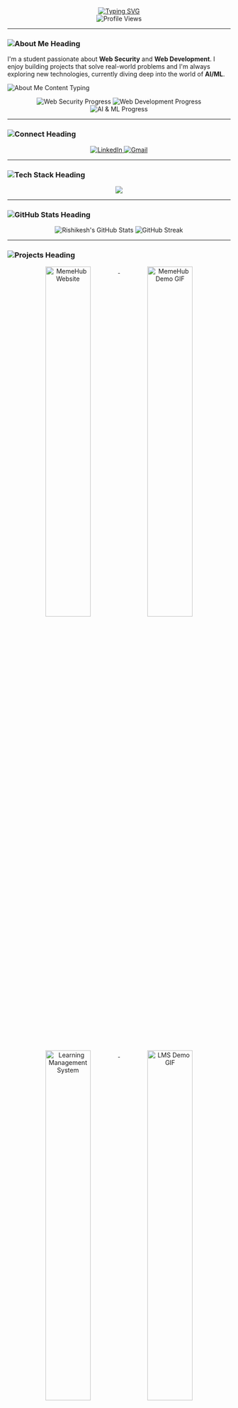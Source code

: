 <div align="center">
  <a href="https://github.com/Ri-Verma">
    <img src="https://readme-typing-svg.herokuapp.com?font=Times+New+Roman&size=30&pause=1000&color=FF5733&center=true&vCenter=true&width=490&lines=Hi+there%2C+I'm+Rishikesh+Verma+👋;Full-Stack+Developer;Web+Security+Enthusiast;AI+%26+ML+Explorer" alt="Typing SVG" />
  </a>
</div>

<div align="center"> 
  <img src="https://komarev.com/ghpvc/?username=Ri-Verma&label=Profile%20Views&color=0e75b6&style=flat" alt="Profile Views" /> 
</div>

---

### <img src="https://readme-typing-svg.herokuapp.com?font=Times+New+Roman&size=25&pause=1000&color=00BFB2&center=false&vCenter=true&width=200&lines=🚀+About+Me" alt="About Me Heading" />

I'm a student passionate about **Web Security** and **Web Development**. I enjoy building projects that solve real-world problems and I'm always exploring new technologies, currently diving deep into the world of **AI/ML**.

<p align="left">
  <img src="https://readme-typing-svg.herokuapp.com?font=Times+New+Roman&size=18&pause=1000&color=FFFFFF&center=false&vCenter=true&width=500&lines=🌱+Learning:+AI+with+Machine+Learning,+building+on+my+NLP+experience.;💬+Ask+me+about:+MERN+stack,+Python,+or+Cybersecurity+basics.;📫+Contact+me:+user.rishikesh@gmail.com.;⚡+Fun+fact:+Coffee+%2B+Coding+=+❤️." alt="About Me Content Typing" />
</p>

<p align="center">
  <img src="https://github-readme-progress.vercel.app/api?title=Web%20Security&percentage=85" alt="Web Security Progress" />
  <img src="https://github-readme-progress.vercel.app/api?title=Web%20Development&percentage=90" alt="Web Development Progress" />
  <img src="https://github-readme-progress.vercel.app/api?title=AI%20%26%20ML&percentage=70" alt="AI & ML Progress" />
</p>

---

### <img src="https://readme-typing-svg.herokuapp.com?font=Times+New+Roman&size=25&pause=1000&color=00BFB2&center=false&vCenter=true&width=200&lines=🤝+Let's+Connect!" alt="Connect Heading" />
<div align="center">
  <a href="https://www.linkedin.com/in/rishikesh-verma-aab4a1256/" target="_blank">
    <img src="https://img.shields.io/badge/LinkedIn-0077B5?style=for-the-badge&logo=linkedin&logoColor=white" alt="LinkedIn"/>
  </a>
  <a href="mailto:user.rishikesh@gmail.com">
    <img src="https://img.shields.io/badge/Gmail-D14836?style=for-the-badge&logo=gmail&logoColor=white" alt="Gmail"/>
  </a>
</div>

---

### <img src="https://readme-typing-svg.herokuapp.com?font=Times+New+Roman&size=25&pause=1000&color=00BFB2&center=false&vCenter=true&width=200&lines=🛠️+My+Tech+Stack" alt="Tech Stack Heading" />
<p align="center">
  <a href="https://skillicons.dev">
    <img src="https://skillicons.dev/icons?i=c,cpp,python,js,html,css,react,bootstrap,nodejs,express,mongodb,mysql,postgres,git,vscode,postman&perline=8" />
  </a>
</p>

---

### <img src="https://readme-typing-svg.herokuapp.com?font=Times+New+Roman&size=25&pause=1000&color=00BFB2&center=false&vCenter=true&width=200&lines=📊+My+GitHub+Stats" alt="GitHub Stats Heading" />
<p align="center">
  <img src="https://github-readme-stats.vercel.app/api?username=Ri-Verma&show_icons=true&theme=radical&rank_icon=github&hide_border=true" alt="Rishikesh's GitHub Stats"/>
  <img src="https://github-readme-streak-stats.herokuapp.com/?user=Ri-Verma&theme=radical&hide_border=true" alt="GitHub Streak"/>
</p>

---

### <img src="https://readme-typing-svg.herokuapp.com?font=Times+New+Roman&size=25&pause=1000&color=00BFB2&center=false&vCenter=true&width=200&lines=🏆+My+Featured+Projects" alt="Projects Heading" />

<p align="center">
  <a href="https://github.com/Ri-Verma/MemeHub">
    <img src="https://github-readme-stats.vercel.app/api/pin/?username=Ri-Verma&repo=MemeHub&theme=radical&title_color=FF5733&icon_color=00BFB2&text_color=FFFFFF&hide_border=true" alt="MemeHub Website" width="45%" style="vertical-align:top;"/>
  </a>
  <img src="https://via.placeholder.com/400x200.gif?text=MemeHub+Project+Demo" alt="MemeHub Demo GIF" width="45%" style="vertical-align:top;"/>
</p>

<p align="center">
  <a href="https://github.com/Ri-Verma/Learning-management-system">
    <img src="https://github-readme-stats.vercel.app/api/pin/?username=Ri-Verma&repo=Learning-management-system&theme=radical&title_color=FF5733&icon_color=00BFB2&text_color=FFFFFF&hide_border=true" alt="Learning Management System" width="45%" style="vertical-align:top;"/>
  </a>
  <img src="https://via.placeholder.com/400x200.gif?text=LMS+Project+Demo" alt="LMS Demo GIF" width="45%" style="vertical-align:top;"/>
</p>

<p align="center">
  <a href="https://github.com/Ri-Verma/Vehicle-Rental-Control-Hub">
    <img src="https://github-readme-stats.vercel.app/api/pin/?username=Ri-Verma&repo=Vehicle-Rental-Control-Hub&theme=radical&title_color=FF5733&icon_color=00BFB2&text_color=FFFFFF&hide_border=true" alt="Vehicle Rental Control Hub" width="45%" style="vertical-align:top;"/>
  </a>
  <img src="https://via.placeholder.com/400x200.gif?text=Vehicle+Rental+Demo" alt="Vehicle Rental Demo GIF" width="45%" style="vertical-align:top;"/>
</p>

---

<p align="center">
  <img src="https://user-images.githubusercontent.com/73097560/115834477-dbab4500-a447-11eb-908a-139a6edaec5c.gif">
</p>
